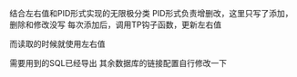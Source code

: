 ﻿结合左右值和PID形式实现的无限极分类
PID形式负责增删改，这里只写了添加，删除和修改没写
每次添加后，调用TP钩子函数，更新左右值

而读取的时候就使用左右值

需要用到的SQL已经导出
其余数据库的链接配置自行修改一下